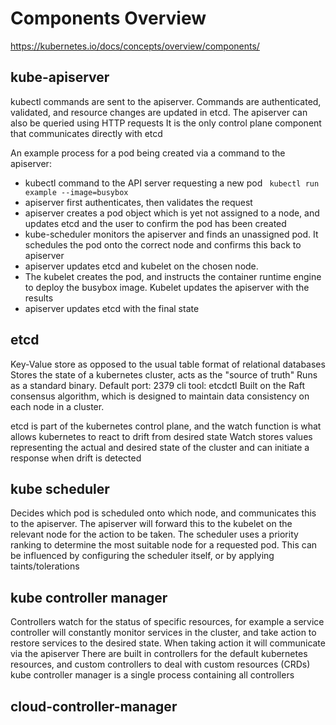 # Components Overview
https://kubernetes.io/docs/concepts/overview/components/

## kube-apiserver

kubectl commands are sent to the apiserver. Commands are authenticated, validated, and resource changes are updated in etcd. The apiserver can also be queried using HTTP requests
It is the only control plane component that communicates directly with etcd

An example process for a pod being created via a command to the apiserver:
- kubectl command to the API server requesting a new pod ` kubectl run example --image=busybox`
- apiserver first authenticates, then validates the request
- apiserver creates a pod object which is yet not assigned to a node, and updates etcd and the user to confirm the pod has been created
- kube-scheduler monitors the apiserver and finds an unassigned pod. It schedules the pod onto the correct node and confirms this back to apiserver
- apiserver updates etcd and kubelet on the chosen node.
- The kubelet creates the pod, and instructs the container runtime engine to deploy the busybox image. Kubelet updates the apiserver with the results
- apiserver updates etcd with the final state

## etcd

Key-Value store as opposed to the usual table format of relational databases
Stores the state of a kubernetes cluster, acts as the "source of truth"
Runs as a standard binary. Default port: 2379
cli tool: etcdctl
Built on the Raft consensus algorithm, which is designed to maintain data consistency on each node in a cluster.

etcd is part of the kubernetes control plane, and the watch function is what allows kubernetes to react to drift from desired state
Watch stores values representing the actual and desired state of the cluster and can initiate a response when drift is detected

## kube scheduler

Decides which pod is scheduled onto which node, and communicates this to the apiserver. The apiserver will forward this to the kubelet on the relevant node for the action to be taken.
The scheduler uses a priority ranking to determine the most suitable node for a requested pod. This can be influenced by configuring the scheduler itself, or by applying taints/tolerations

## kube controller manager

Controllers watch for the status of specific resources, for example a service controller will constantly monitor services in the cluster, and take action to restore services to the desired state. When taking action it will communicate via the apiserver
There are built in controllers for the default kubernetes resources, and custom controllers to deal with custom resources (CRDs)
kube controller manager is a single process containing all controllers

## cloud-controller-manager
